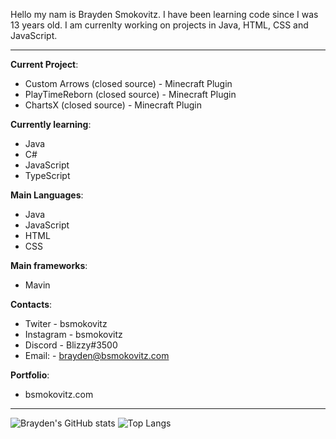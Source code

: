 Hello my nam is Brayden Smokovitz. I have been learning code since I was 13 years old. I am currenlty working on projects in Java, HTML, CSS and JavaScript.

---

**Current Project**:
- Custom Arrows (closed source) - Minecraft Plugin
- PlayTimeReborn (closed source) - Minecraft Plugin
- ChartsX (closed source) - Minecraft Plugin

**Currently learning**:
- Java
- C#
- JavaScript
- TypeScript

**Main Languages**:
- Java
- JavaScript
- HTML
- CSS

**Main frameworks**:
- Mavin

**Contacts**:
- Twiter - bsmokovitz
- Instagram - bsmokovitz
- Discord - Blizzy#3500
- Email: - brayden@bsmokovitz.com

**Portfolio**:
- bsmokovitz.com
---
![Brayden's GitHub stats](https://github-readme-stats.vercel.app/api?username=bsmokovitz&show_icons=true&theme=react)
![Top Langs](https://github-readme-stats.vercel.app/api/top-langs/?username=bsmokovitz&layout=compact&theme=react)


